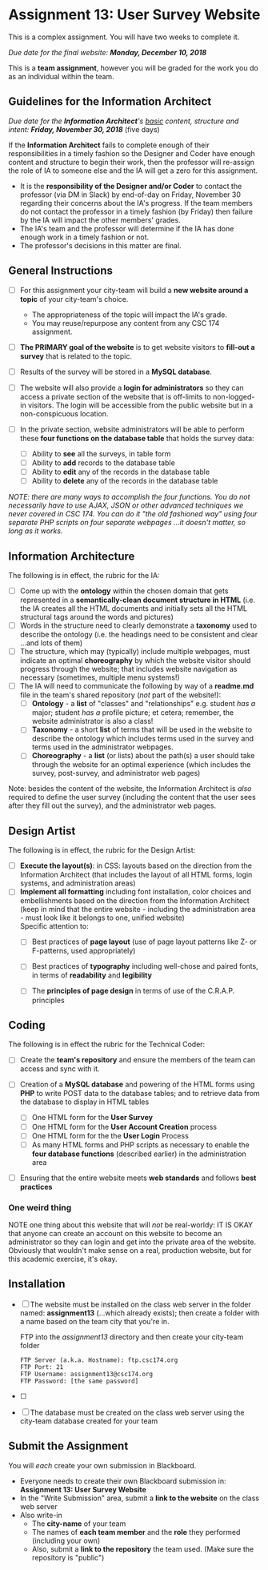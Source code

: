 # Assignment 13: User Survey Website

This is a complex assignment.  You will have two weeks to complete it.

*Due date for the final website: **Monday, December 10, 2018***

This is a **team assignment**, however you will be graded for the work you do as an individual within the team.  

## Guidelines for the Information Architect

*Due date for the **Information Architect**'s <u>basic</u> content, structure and intent: **Friday, November 30, 2018*** (five days)<br>

If the **Information Architect** fails to complete enough of their responsibilities in a timely fashion so the Designer and Coder have enough content and structure to begin their work, then the professor will re-assign the role of IA to someone else and the IA will get a zero for this assignment.

- It is the **responsibility of the Designer and/or Coder** to contact the professor (via DM in Slack) by end-of-day on Friday, November 30 regarding their concerns about the IA's progress.  If the team members do not contact the professor in a timely fashion (by Friday) then failure by the IA will impact the other members' grades.
- The IA's team and the professor will determine if the IA has done enough work in a timely fashion or not.  
- The professor's decisions in this matter are final.

## General Instructions

- [ ] For this assignment your city-team will build a **new website around a topic** of your city-team's choice.  
  - The appropriateness of the topic will impact the IA's grade.
  - You may reuse/repurpose any content from any CSC 174 assignment.

- [ ] **The PRIMARY goal of the website** is to get website visitors to **fill-out a survey** that is related to the topic.

- [ ] Results of the survey will be stored in a **MySQL database**.

- [ ] The website will also provide a **login for administrators** so they can access a private section of the website that is off-limits to non-logged-in visitors.  The login will be accessible from the public website but in a non-conspicuous location.

- [ ] In the private section, website administrators will be able to perform these **four functions on the database table** that holds the survey data:
  - [ ] Ability to **see** all the surveys, in table form
  - [ ] Ability to **add** records to the database table
  - [ ] Ability to **edit** any of the records in the database table
  - [ ] Ability to **delete** any of the records in the database table

*NOTE: there are many ways to accomplish the four functions.  You do not necessarily have to use AJAX, JSON or other advanced techniques we never covered in CSC 174.  You can do it "the old fashioned way" using four separate PHP scripts on four separate webpages ...it doesn't matter, so long as it works.*

## Information Architecture

The following is in effect, the rubric for the IA:

- [ ] Come up with the **ontology** within the chosen domain that gets represented in a **semantically-clean document structure in HTML** (i.e. the IA creates all the HTML documents and initially sets all the HTML structural tags around the words and pictures)
- [ ] Words in the structure need to clearly demonstrate a **taxonomy** used to describe the ontology (i.e. the headings need to be consistent and clear ...and lots of them)
- [ ] The structure, which may (typically) include multiple webpages, must indicate an optimal **choreography** by which the website visitor should progress through the website; that includes website navigation as necessary (sometimes, multiple menu systems!)
- [ ] The IA will need to communicate the following by way of a **readme.md** file in the team's shared repository (*not* part of the website!):
  - [ ] **Ontology** - a **list** of "classes" and "relationships" e.g. student *has a* major; student *has a* profile picture; et cetera;  remember, the website administrator is also a class!
  - [ ] **Taxonomy** - a short **list** of terms that will be used in the website to describe the ontology which includes terms used in the survey and terms used in the administrator webpages.
  - [ ] **Choreography** - a **list** (or lists) about the path(s) a user should take through the website for an optimal experience (which includes the survey, post-survey, and administrator web pages)

Note: besides the content of the website, the Information Architect is *also* required to define the user survey (including the content that the user sees after they fill out the survey), and the administrator web pages.

## Design Artist

The following is in effect, the rubric for the Design Artist:

- [ ] **Execute the layout(s)**: in CSS: layouts based on the direction from the Information Architect (that includes the layout of all HTML forms, login systems, and administration areas)
- [ ] **Implement all formatting** including font installation, color choices and embellishments based on the direction from the Information Architect (keep in mind that the entire website - including the administration area - must look like it belongs to one, unified website)<br>Specific attention to:
  - [ ] Best practices of **page layout** (use of page layout patterns like Z- or F-patterns, used appropriately)
  - [ ] Best practices of **typography** including well-chose and paired fonts, in terms of **readability** and **legibility**
  - [ ] The **principles of page design** in terms of use of the C.R.A.P. principles


## Coding

The following is in effect the rubric for the Technical Coder:

- [ ] Create the **team's repository** and ensure the members of the team can access and sync with it.

- [ ] Creation of a **MySQL database** and powering of the HTML forms using **PHP** to write POST data to the database tables; and to retrieve data from the database to display in HTML tables
    - [ ] One HTML form for the **User Survey**
    - [ ] One HTML form for the **User Account Creation** process 
    - [ ] One HTML form for the the **User Login** Process
    - [ ] As many HTML forms and PHP scripts as necessary to enable the **four database functions** (described earlier) in the administration area
- [ ] Ensuring that the entire website meets **web standards** and follows **best practices**

### One weird thing

NOTE one thing about this website that will *not* be real-worldy: IT IS OKAY that anyone can create an account on this website to become an administrator so they can login and get into the private area of the website. Obviously that wouldn't make sense on a real, production website, but for this academic exercise, it's okay.

## Installation

- [ ] The website must be installed on the class web server in the folder named: **assignment13** (…which already exists); then create a folder with a name based on the team city that you're in.  

  FTP into the *assignment13* directory and then create your city-team folder

  ```
  FTP Server (a.k.a. Hostname): ftp.csc174.org
  FTP Port: 21
  FTP Username: assignment13@csc174.org
  FTP Password: [the same password]
  ```

- [ ] 

- [ ] The database must be created on the class web server using the city-team database created for your team

## Submit the Assignment

You will *each* create your own submission in Blackboard.

- Everyone needs to create their own Blackboard submission in: **Assignment 13: User Survey Website**
- In the "Write Submission" area, submit a **link to the website** on the class web server
- Also write-in 
  - The **city-name** of your team
  - The names of **each team member** and the **role** they performed (including your own)
  - Also, submit a **link to the repository** the team used.  (Make sure the repository is "public")